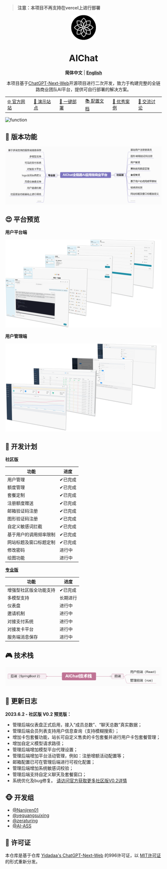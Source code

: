 > **注意：本项目不再支持在vercel上进行部署**

<div align="center" style="margin-bottom: 10px;">
<img src="./docs/images/logo.svg" alt="preview"/>


<h1 align="center">AIChat</h1>

**简体中文** | [**English**](./README_EN.md)

本项目基于[ChatGPT-Next-Web](https://github.com/Yidadaa/ChatGPT-Next-Web.git)开源项目进行二次开发，致力于构建完整的全链路商业团队AI平台，提供可自行部署的解决方案。

<table>
    <tbody>
      <tr>
        <td>
          <a href="https://nanjiren.online/">🌐 官方网站</a>
        </td>
        <td>
          <a href="https://www.nanjiren.online/start/demo/">🎦 演示站点</a>
        </td>
        <td>
          <a href="https://www.nanjiren.online/start/deploy/">🚀 一键部署</a>
        </td>
        <td>
          <a href="https://www.nanjiren.online/setup/update/">📚 配置文档</a>
        </td>
        <td>
          <a href="https://www.nanjiren.online/excellentcase/">👑 优秀案例</a>
        </td>
        <td>
          <a href="https://www.nanjiren.online/cooperation-communication/">💬 交流讨论</a>
        </td>
      </tr>
    </tbody>
  </table>

</div>

![function](./docs/images/cover.png)

## 🤩 版本功能

![function](./docs/images/function.png)

## 😍 平台预览

**用户平台端**

![web](./docs/images/web.png)

**用户管理端**

![back](./docs/images/back.png)

## 🎯 开发计划
**社区版**

| 功能                                                      | 进度 |
| --------------------------------------------------------- | -------- |
| 用户管理                                             |    ✔已完成     |
| 额度管理                                             |    ✔已完成     |
| 套餐定制                                              |   ✔已完成      |
| 注册额度赠送                                          |    ✔已完成     |
| 邮箱验证码注册                                        |    ✔已完成     |
| 图形验证码注册                                        |    ✔已完成     |
| 自定义敏感词拦截                                       |   ✔已完成       |
| 基于用户的调用频率限制                                 |   ✔已完成       |
| 网站标题及窗口标题定制                                 |   ✔已完成      |
| 修改密码                                              |   进行中       |
| 绘图功能                                              |   进行中       |

[**专业版**](https://www.nanjiren.online/price/)

| 功能                                                         | 进度     |
| ------------------------------------------------------------ | -------- |
| 增强型社区版全功能支持                                  | ✔已完成        |
| 多模型支持                                             | 长期进行 |
| 仪表盘                                                | 进行中   |
| 邀请机制                                              | 进行中   |
| 对接支付系统                                           | 进行中   |
| 对接发卡平台                                           | 进行中   |
| 服务端消息保存                                         | 进行中   |

## 🎮 技术栈

![web](./docs/images/tech.png)

## 📒 更新日志
**2023.6.2 - 社区版 V0.2 预览版：**
- 管理后端仪表盘正式启用，接入“成员总数”、“聊天总数”真实数据；
- 管理后端会员列表支持用户信息查询（支持模糊搜索）；
- 增加卡包套餐功能，站长可自定义售卖的卡包套餐并进行用户卡包套餐管理；
- 增加自定义模型请求路径；
- 管理后端增加模型平台代理设置；
- 管理后端增加平台活动管理，例如：注册增额活动配置等；
- 邮箱配置已可在管理后端进行可视化配置；
- 管理后端增加系统敏感词校验；
- 管理后端支持自定义聊天及套餐窗口；
- 系统优化及bug修复。
[请访问官方获取更多社区版V0.2详情](https://www.nanjiren.online/updatelog/)

## 🐵 开发组
- [@Nanjiren01](https://github.com/Nanjiren01)
- [@yeguangsuixing](https://github.com/yeguangsuixing)
- [@zeraturing](https://github.com/zeraturing)
- [@AI-ASS](https://github.com/AI-ASS)

## 📖 许可证 
本仓库是基于仓库 [Yidadaa's ChatGPT-Next-Web](https://github.com/Yidadaa/ChatGPT-Next-Web) 的996许可证，以 [MIT许可证](./LICENSE) 的形式重新分发。

